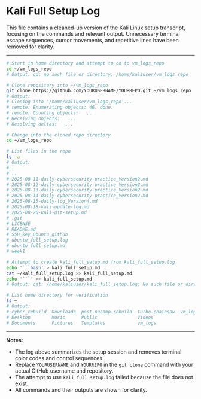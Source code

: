 # Kali Full Setup Log

This file contains a cleaned-up version of the Kali Linux setup transcript, focusing on the commands and relevant output. Unnecessary terminal escape sequences, cursor movements, and repetitive lines have been removed for clarity.

---

```bash
# Start in home directory and attempt to cd to vm_logs_repo
cd ~/vm_logs_repo
# Output: cd: no such file or directory: /home/kaliuser/vm_logs_repo

# Clone repository into ~/vm_logs_repo
git clone https://github.com/YOURUSERNAME/YOURREPO.git ~/vm_logs_repo
# Output:
# Cloning into '/home/kaliuser/vm_logs_repo'...
# remote: Enumerating objects: 46, done.
# remote: Counting objects:   ...
# Receiving objects:   ...
# Resolving deltas:   ...

# Change into the cloned repo directory
cd ~/vm_logs_repo

# List files in the repo
ls -a
# Output:
# .
# ..
# 2025-08-11-daily-cybersecurity-practice_Version2.md
# 2025-08-12-daily-cybersecurity-practice_Version2.md
# 2025-08-13-daily-cybersecurity-practice_Version2.md
# 2025-08-14-daily-cybersecurity-practice_Version2.md
# 2025-08-15-daily-log_Version4.md
# 2025-08-18-kali-update-log.md
# 2025-08-20-kali-git-setup.md
# .git
# LICENSE
# README.md
# SSH_key_ubuntu_github
# ubuntu_full_setup.log
# ubuntu_full_setup.md
# week1

# Attempt to create kali_full_setup.md from kali_full_setup.log
echo '```bash' > kali_full_setup.md
cat ~/kali_full_setup.log >> kali_full_setup.md
echo '```' >> kali_full_setup.md
# Output: cat: /home/kaliuser/kali_full_setup.log: No such file or directory

# List home directory for verification
ls ~
# Output:
# cyber_rebuild  Downloads  post-nucamp-rebuild  turbo-chainsaw  vm_logs_repo
# Desktop        Music      Public               Videos
# Documents      Pictures   Templates            vm_logs
```

---

**Notes:**
- The log above summarizes the setup session and removes terminal color codes and control sequences.
- Replace `YOURUSERNAME` and `YOURREPO` in the `git clone` command with your actual GitHub username and repository.
- The attempt to use `kali_full_setup.log` failed because the file does not exist.
- All commands and their outputs are shown for clarity.
